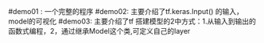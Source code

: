 #demo01 : 一个完整的程序
#demo02: 主要介绍了tf.keras.Input() 的输入，model的可视化
#demo03: 主要介绍了tf 搭建模型的2中方式：1.从输入到输出的函数式编程，2，通过继承Model这个类,可定义自己的layer
